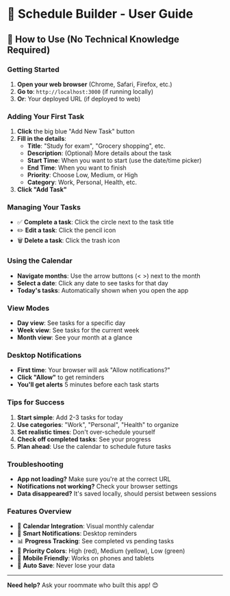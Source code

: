 # 📅 Schedule Builder - User Guide

## 🚀 How to Use (No Technical Knowledge Required)

### Getting Started
1. **Open your web browser** (Chrome, Safari, Firefox, etc.)
2. **Go to**: `http://localhost:3000` (if running locally)
3. **Or**: Your deployed URL (if deployed to web)

### Adding Your First Task
1. **Click** the big blue "Add New Task" button
2. **Fill in the details**:
   - **Title**: "Study for exam", "Grocery shopping", etc.
   - **Description**: (Optional) More details about the task
   - **Start Time**: When you want to start (use the date/time picker)
   - **End Time**: When you want to finish
   - **Priority**: Choose Low, Medium, or High
   - **Category**: Work, Personal, Health, etc.
3. **Click "Add Task"**

### Managing Your Tasks
- ✅ **Complete a task**: Click the circle next to the task title
- ✏️ **Edit a task**: Click the pencil icon
- 🗑️ **Delete a task**: Click the trash icon

### Using the Calendar
- **Navigate months**: Use the arrow buttons (< >) next to the month
- **Select a date**: Click any date to see tasks for that day
- **Today's tasks**: Automatically shown when you open the app

### View Modes
- **Day view**: See tasks for a specific day
- **Week view**: See tasks for the current week
- **Month view**: See your month at a glance

### Desktop Notifications
- **First time**: Your browser will ask "Allow notifications?"
- **Click "Allow"** to get reminders
- **You'll get alerts** 5 minutes before each task starts

### Tips for Success
1. **Start simple**: Add 2-3 tasks for today
2. **Use categories**: "Work", "Personal", "Health" to organize
3. **Set realistic times**: Don't over-schedule yourself
4. **Check off completed tasks**: See your progress
5. **Plan ahead**: Use the calendar to schedule future tasks

### Troubleshooting
- **App not loading?** Make sure you're at the correct URL
- **Notifications not working?** Check your browser settings
- **Data disappeared?** It's saved locally, should persist between sessions

### Features Overview
- 📅 **Calendar Integration**: Visual monthly calendar
- 🔔 **Smart Notifications**: Desktop reminders
- 📊 **Progress Tracking**: See completed vs pending tasks
- 🎨 **Priority Colors**: High (red), Medium (yellow), Low (green)
- 📱 **Mobile Friendly**: Works on phones and tablets
- 💾 **Auto Save**: Never lose your data

---

**Need help?** Ask your roommate who built this app! 😊
